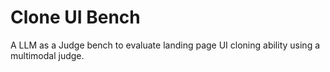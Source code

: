 # Clone UI Bench

A LLM as a Judge bench to evaluate landing page UI cloning ability using a multimodal judge.
